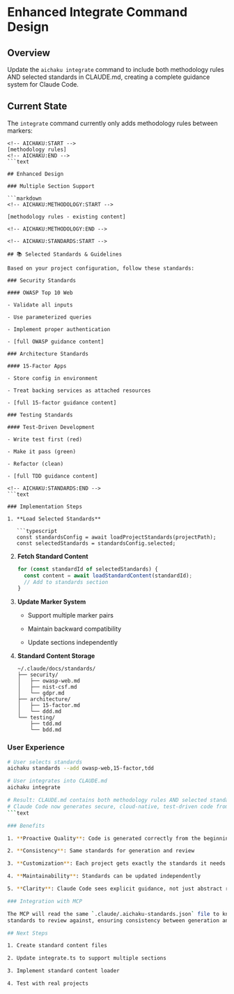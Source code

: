 # Enhanced Integrate Command Design

## Overview

Update the `aichaku integrate` command to include both methodology rules AND
selected standards in CLAUDE.md, creating a complete guidance system for Claude
Code.

## Current State

The `integrate` command currently only adds methodology rules between markers:

````text
<!-- AICHAKU:START -->
[methodology rules]
<!-- AICHAKU:END -->
```text

## Enhanced Design

### Multiple Section Support

```markdown
<!-- AICHAKU:METHODOLOGY:START -->

[methodology rules - existing content]

<!-- AICHAKU:METHODOLOGY:END -->

<!-- AICHAKU:STANDARDS:START -->

## 📚 Selected Standards & Guidelines

Based on your project configuration, follow these standards:

### Security Standards

#### OWASP Top 10 Web

- Validate all inputs

- Use parameterized queries

- Implement proper authentication

- [full OWASP guidance content]

### Architecture Standards

#### 15-Factor Apps

- Store config in environment

- Treat backing services as attached resources

- [full 15-factor guidance content]

### Testing Standards

#### Test-Driven Development

- Write test first (red)

- Make it pass (green)

- Refactor (clean)

- [full TDD guidance content]

<!-- AICHAKU:STANDARDS:END -->
```text

### Implementation Steps

1. **Load Selected Standards**

   ```typescript
   const standardsConfig = await loadProjectStandards(projectPath);
   const selectedStandards = standardsConfig.selected;
````

2. **Fetch Standard Content**

   ```typescript
   for (const standardId of selectedStandards) {
     const content = await loadStandardContent(standardId);
     // Add to standards section
   }
   ```

3. **Update Marker System**

   - Support multiple marker pairs

   - Maintain backward compatibility

   - Update sections independently

4. **Standard Content Storage**
   ```text
   ~/.claude/docs/standards/
   ├── security/
   │   ├── owasp-web.md
   │   ├── nist-csf.md
   │   └── gdpr.md
   ├── architecture/
   │   ├── 15-factor.md
   │   └── ddd.md
   └── testing/
       ├── tdd.md
       └── bdd.md
   ```

### User Experience

````bash
# User selects standards
aichaku standards --add owasp-web,15-factor,tdd

# User integrates into CLAUDE.md
aichaku integrate

# Result: CLAUDE.md contains both methodology rules AND selected standards
# Claude Code now generates secure, cloud-native, test-driven code from the start
```text

### Benefits

1. **Proactive Quality**: Code is generated correctly from the beginning

2. **Consistency**: Same standards for generation and review

3. **Customization**: Each project gets exactly the standards it needs

4. **Maintainability**: Standards can be updated independently

5. **Clarity**: Claude Code sees explicit guidance, not just abstract rules

### Integration with MCP

The MCP will read the same `.claude/.aichaku-standards.json` file to know which
standards to review against, ensuring consistency between generation and review.

## Next Steps

1. Create standard content files

2. Update integrate.ts to support multiple sections

3. Implement standard content loader

4. Test with real projects
````

